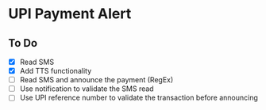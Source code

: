 # UPI Payment Alert

## To Do

- [x] Read SMS
- [x] Add TTS functionality
- [ ] Read SMS and announce the payment (RegEx)
- [ ] Use notification to validate the SMS read
- [ ] Use UPI reference number to validate the transaction before announcing
